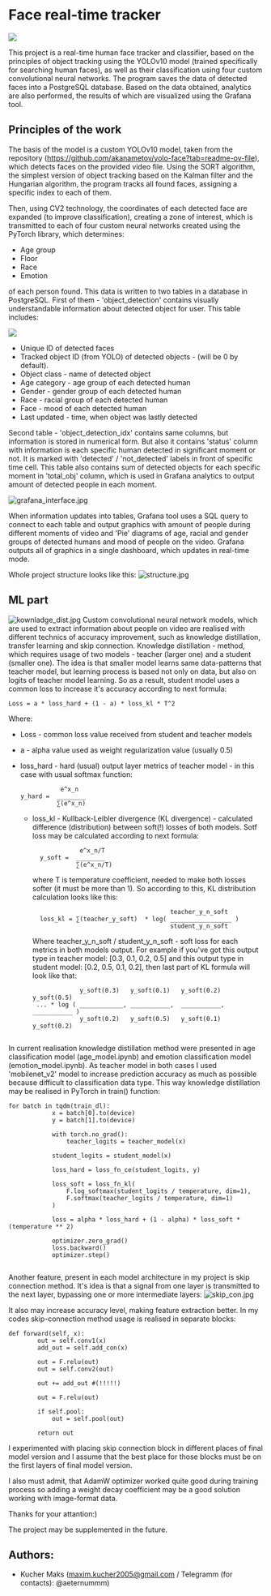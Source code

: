 # Face real-time tracker
![](visual_overwiew/title.jpg)

This project is a real-time human face tracker and classifier, based on the principles of object tracking using the YOLOv10 model (trained specifically for searching human faces), as well as their classification using four custom convolutional neural networks.
The program saves the data of detected faces into a PostgreSQL database. Based on the data obtained, analytics are also performed, the results of which are visualized using the Grafana tool. 
## Principles of the work 
The basis of the model is a custom YOLOv10 model, taken from the repository (https://github.com/akanametov/yolo-face?tab=readme-ov-file), which detects faces on the provided video file. Using the SORT algorithm, the simplest version of object tracking based on the Kalman filter and the Hungarian algorithm, the program tracks all found faces, assigning a specific index to each of them. 

Then, using CV2 technology, the coordinates of each detected face are expanded (to improve classification), creating a zone of interest, which is transmitted to each of four custom neural networks created using the PyTorch library, which determines: 

- Age group 
- Floor 
- Race 
- Emotion

of each person found. This data is written to two tables in a database in PostgreSQL. First of them - 'object_detection' 
contains visually understandable information about detected object for user. This table includes: 

![](visual_overwiew/db.jpg)
- Unique ID of detected faces
- Tracked object ID (from YOLO) of detected objects - (will be 0 by default).
- Object class - name of detected object 
- Age category - age group of each detected human
- Gender - gender group of each detected human
- Race - racial group of each detected human
- Face - mood of each detected human
- Last updated - time, when object was lastly detected

Second table - 'object_detection_idx' contains same columns, but 
information is stored in numerical form. But also it contains 'status' column
with information is each specific human detected in significant moment or not. 
It is marked with 'detected' / 'not_detected' labels in front of specific time cell. 
This table also contains sum of detected objects for each specific moment in 'total_obj'
column, which is used in Grafana analytics to output amount of detected people in each moment.

![grafana_interface.jpg](grafana/grafana_interface.jpg)

When information updates into tables, Grafana tool uses a SQL query to connect to each table and
output graphics with amount of people during different moments of video and 'Pie' diagrams of age, 
racial and gender groups of detected humans and mood of people on the video. Grafana outputs all 
of graphics in a single dashboard, which updates in real-time mode. 

Whole project structure looks like this:
![structure.jpg](visual_overwiew/structure.jpg)

## ML part
![kownladge_dist.jpg](visual_overwiew/kownladge_dist.jpg)
Custom convolutional neural network models, which are used to extract information about people on video are realised with different 
technics of accuracy improvement, such as knowledge distillation, transfer learning and skip connection. Knowledge distillation - 
method, which requires usage of two models - teacher (larger one) and a student (smaller one). The idea is 
that smaller model learns same data-patterns that teacher model, but learning process is based not only on 
data, but also on logits of teacher model learning. So as a result, student model uses a common loss to increase it's
accuracy according to next formula:
```
Loss = a * loss_hard + (1 - a) * loss_kl * T^2
```
Where:

- Loss - common loss value received from student and teacher models
- a - alpha value used as weight regularization value (usually 0.5)
- loss_hard - hard (usual) output layer metrics of teacher model - in this case with usual softmax function:
    ```
               e^x_n
    y_hard =  ________
              ∑(e^x_n)
    ``` 
  
  - loss_kl - Kullback-Leibler divergence (KL divergence) - calculated difference (distribution) between 
  soft(!) losses of both models. Sotf loss may be calculated according to next formula:
      ```
                   e^x_n/T
        y_soft =  ________
                  ∑(e^x_n/T)
      ``` 
      where T is temperature coefficient, needed to make both losses softer (it must be more than 1).
  So according to this, KL distribution calculation looks like this: 
      ```
                                            teacher_y_n_soft
        loss_kl = ∑(teacher_y_soft)  * log( _________________ )    
                                            student_y_n_soft
      ``` 

     Where teacher_y_n_soft / student_y_n_soft - soft loss for each metrics in both models output. 
     For example if you've got this output type in teacher model: [0.3, 0.1, 0.2, 0.5] and this output type in student model: 
     [0.2, 0.5, 0.1, 0.2], then last part of KL formula will look like that:
      ```
                   y_soft(0.3)   y_soft(0.1)   y_soft(0.2)  y_soft(0.5)
       ... * log ( ____________, ___________,  ___________, ___________ )
                   y_soft(0.2)   y_soft(0.5)   y_soft(0.1)  y_soft(0.2)
    
    
      ```   
    
In current realisation knowledge distillation method were presented in age classification model
(age_model.ipynb) and emotion classification model (emotion_model.ipynb). As teacher model in both cases I used
'mobilenet_v2' model to increase prediction accuracy as much as possible because difficult to classification data type.
This way knowledge distillation may be realised in PyTorch in train() function:
```
for batch in tqdm(train_dl):
            x = batch[0].to(device)
            y = batch[1].to(device)

            with torch.no_grad():
                teacher_logits = teacher_model(x)

            student_logits = student_model(x)
           
            loss_hard = loss_fn_ce(student_logits, y)
            
            loss_soft = loss_fn_kl(
                F.log_softmax(student_logits / temperature, dim=1),
                F.softmax(teacher_logits / temperature, dim=1)
            )
         
            loss = alpha * loss_hard + (1 - alpha) * loss_soft * (temperature ** 2)

            optimizer.zero_grad()
            loss.backward()
            optimizer.step()
    
```
Another feature, present in each model architecture in my project is skip connection method. It's idea is that 
a signal from one layer is transmitted to the next layer, bypassing one or more intermediate layers:
![skip_con.jpg](visual_overwiew/skip_con.jpg)

It also may increase accuracy level, making feature extraction better. In my codes  skip-connection 
method usage is realised in separate blocks:

```
def forward(self, x):
        out = self.conv1(x)
        add_out = self.add_con(x)

        out = F.relu(out)
        out = self.conv2(out)

        out += add_out #(!!!!!)

        out = F.relu(out)

        if self.pool:
            out = self.pool(out)

        return out
```

I experimented with placing skip connection block in different places of final model version and I assume that the best place
for those blocks must be on the first layers of final model version. 

I also must admit, that AdamW optimizer worked quite good during training process so adding a weight decay coefficient
may be a good solution working with image-format data. 

Thanks for your attantion:)

The project may be supplemented in the future.

## Authors:
- Kucher Maks (maxim.kucher2005@gmail.com / Telegramm (for contacts): @aeternummm)





